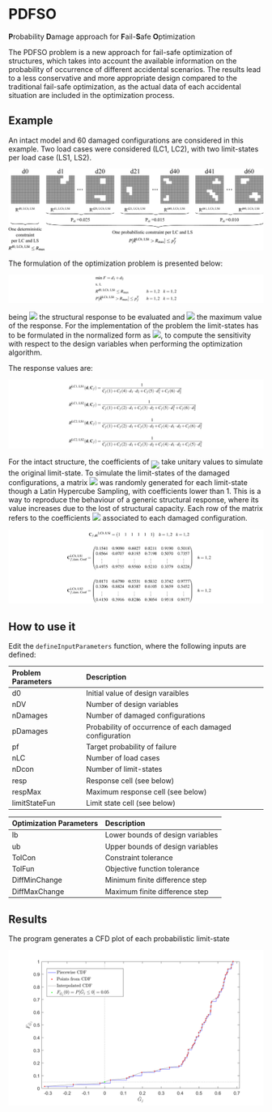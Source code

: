 # PDFSO

**P**robability **D**amage approach for **F**ail-**S**afe **O**ptimization

The PDFSO problem is a new approach for fail-safe optimization of structures, which takes into account the available information on the probability of occurrence of different accidental scenarios. The results lead to a less conservative and more appropriate design compared to the traditional fail-safe optimization, as the actual data of each accidental situation are included in the optimization process.

## Example

An intact model and 60 damaged configurations are considered in this example. Two load cases were considered (LC1, LC2), with two limit-states per load case (LS1, LS2). 

![](refs/image1.png)

The formulation of the optimization problem is presented below:

![](refs/eq1.png)

being <img src="https://render.githubusercontent.com/render/math?math=R"> the structural response to be evaluated and 
<img src="https://render.githubusercontent.com/render/math?math=R_{\text{max}} = 1/4">
the maximum value of the response. 
For the implementation of the problem the limit-states has to be formulated in the normalized form as 
<img src="https://render.githubusercontent.com/render/math?math=1-R/R_{\text{max}}\ge 0">, to compute the sensitivity with respect to the 
design variables when performing the optimization algorithm.

The response values are:

![](refs/eq2.png)

For the intact structure, the coefficients of 
<img align='middle' src="https://render.githubusercontent.com/render/math?math=\textbf{C}_{f}">
take unitary values to simulate the original limit-state.
To simulate the limit-states of the damaged configurations, a matrix 
<img src="https://render.githubusercontent.com/render/math?math=\textbf{C}_{f}">
was randomly generated for each limit-state though a Latin Hypercube Sampling, with coefficients lower than 1. 
This is a way to reproduce the behaviour of a generic structural response, where its value increases due to the lost of structural capacity. 
Each row of the matrix refers to the coefficients 
<img src="https://render.githubusercontent.com/render/math?math=\textbf{C}_{f}">
associated to each damaged configuration.

![](refs/eq3.png)




## How to use it

Edit the `defineInputParameters` function, where the following inputs are defined:

Problem Parameters       | Description
:-----------------       | :----------
d0                       | Initial value of design varaibles
nDV                      | Number of design variables
nDamages                 | Number of damaged configurations
pDamages                 | Probability of occurrence of each damaged configuration
pf                       | Target probability of failure
nLC                      | Number of load cases
nDcon                    | Number of limit-states
resp                     | Response cell  (see below)
respMax                  | Maximum response cell  (see below)
limitStateFun            | Limit state cell (see below)

Optimization Parameters       | Description
:----------------------       | :----------
lb                            | Lower bounds of design variables
ub                            | Upper bounds of design variables
TolCon                        | Constraint tolerance
TolFun                        | Objective function tolerance
DiffMinChange                 | Minimum finite difference step
DiffMaxChange                 | Maximum finite difference step


## Results

The program generates a CFD plot of each probabilistic limit-state

![](refs/cdf.png)
